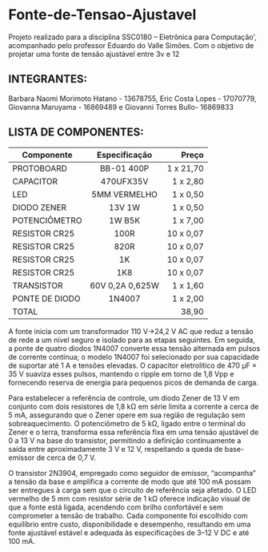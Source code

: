 # Fonte-de-Tensao-Ajustavel
Projeto realizado para a disciplina SSC0180 – Eletrônica para Computação', acompanhado pelo professor Eduardo do Valle Simões. Com o objetivo de projetar uma fonte de tensão ajustável entre 3v e 12

## INTEGRANTES:
Barbara Naomi Morimoto Hatano - 13678755, Eric Costa Lopes - 17070779, Giovanna Maruyama - 16869489 e Giovanni Torres Bullo- 16869833

## LISTA DE COMPONENTES:
| Componente      |     Especificação       | Preço
| -------------   |:-------------:          | -----:|
|PROTOBOARD        |BB-01 400P            | 1 x 21,70
|CAPACITOR       | 470UFX35V            | 1 x 2,80 |
| LED        | 5MM VERMELHO            |  1 x 0,50 |
| DIODO ZENER   | 13V 1W            |  1 x 0,50|
| POTENCIÔMETRO        |  1W B5K                | 1 x 7,00 |
| RESISTOR CR25  | 100R               | 10 x 0,07 |
| RESISTOR CR25| 820R                |  10 x 0,07 |
| RESISTOR CR25  |  1K               |  10 x 0,07 |
| RESISTOR CR25  | 1K8                | 10 x 0,07 |
| TRANSISTOR  |60V 0,2A 0,625W      | 1 x 1,60 |
| PONTE DE DIODO  |1N4007     | 1 x 2,00 |
| TOTAL  |             |   38,90 |

 A fonte inicia com um transformador 110 V→24,2 V AC que reduz a tensão de rede a um nível seguro e isolado para as etapas seguintes. Em seguida, a ponte de quatro diodos 1N4007 converte essa tensão alternada em pulsos de corrente contínua; o modelo 1N4007 foi selecionado por sua capacidade de suportar até 1 A e tensões elevadas. O capacitor eletrolítico de 470 µF × 35 V suaviza esses pulsos, mantendo o ripple em torno de 1,8 Vpp e fornecendo reserva de energia para pequenos picos de demanda de carga.

Para estabelecer a referência de controle, um diodo Zener de 13 V em conjunto com dois resistores de 1,8 kΩ em série limita a corrente a cerca de 5 mA, assegurando que o Zener opere em sua região de regulação sem sobreaquecimento. O potenciômetro de 5 kΩ, ligado entre o terminal do Zener e o terra, transforma essa referência fixa em uma tensão ajustável de 0 a 13 V na base do transistor, permitindo a definição continuamente a saída entre aproximadamente 3 V e 12 V, respeitando a queda de base-emissor de cerca de 0,7 V.

O transistor 2N3904, empregado como seguidor de emissor, “acompanha” a tensão da base e amplifica a corrente de modo que até 100 mA possam ser entregues à carga sem que o circuito de referência seja afetado. O LED vermelho de 5 mm com resistor série de 1 kΩ oferece indicação visual de que a fonte está ligada, acendendo com brilho confortável e sem comprometer a tensão de trabalho. Cada componente foi escolhido com equilíbrio entre custo, disponibilidade e desempenho, resultando em uma fonte ajustável estável e adequada às especificações de 3–12 V DC e até 100 mA.

